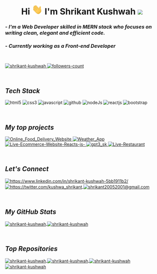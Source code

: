 <!----------------------------------- Heading Section ------------------------------------>
<h1 align="center">
    Hi
    <img src="https://raw.githubusercontent.com/ABSphreak/ABSphreak/master/gifs/Hi.gif" width="35">
    I'm Shrikant Kushwah
    <img src="https://camo.githubusercontent.com/d3359cb00ab0b5ed8f2e1fe3fceb4fbaf3b614340f8c0db99c17b9f50b351770/68747470733a2f2f656d6f6a69732e736c61636b6d6f6a69732e636f6d2f656d6f6a69732f696d616765732f313533313834393433302f343234362f626c6f622d73756e676c61737365732e6769663f31353331383439343330" width="35">
</h1>



<!----------------------------------- About Section ------------------------------------>

<h3>
    <i>- I'm a Web Developer skilled in MERN stack who focuses on writing clean, elegant and efficient code.</i>
</h3>

<h3>
    <i>- Currently working as a Front-end Developer</i>
</h3>
<br>



<!----------------------------------- Profile View Section ------------------------------------>

<p align="left">
    <a href="https://github.com/shrikant-kushwah">
        <img src="https://komarev.com/ghpvc/?username=shrikant-kushwah&label=Profile%20views&color=0e75b6&style=flat" alt="shrikant-kushwah" />
    </a>
    <a href="https://github.com/shrikant-kushwah?tab=followers">
        <img src="https://img.shields.io/github/followers/shrikant-kushwah?label=Followers&style=social" alt="followers-count">
    </a>
</p>
<br>



<!----------------------------------- Tech Stack Section ------------------------------------>

<h2><i>Tech Stack</i></h2>
<p>
    <img src="https://img.shields.io/badge/HTML5-E34F26?style=for-the-badge&logo=html5&logoColor=white" alt="html5" />
    <img src="https://img.shields.io/badge/CSS3-1572B6?style=for-the-badge&logo=css3&logoColor=white" alt="css3" />
    <img src="https://img.shields.io/badge/JavaScript-F7DF1E?style=for-the-badge&logo=javascript&logoColor=323330" alt="javascript" />
    <img src="https://img.shields.io/badge/GitHub-100000?style=for-the-badge&logo=github&logoColor=white" alt="github" />
    <img src="https://img.shields.io/badge/NodeJs-7741C?style=for-the-badge&logo=nodeJs&logoColor=white" alt="nodeJs" />
    <img src="https://img.shields.io/badge/React-20232A?style=for-the-badge&logo=react&logoColor=61DAFB" alt="reactjs" />
    <img src="https://img.shields.io/badge/Bootstrap-563D7C?style=for-the-badge&logo=bootstrap&logoColor=white" alt="bootstrap" />
</p>
<br>



<!----------------------------------- Project Section ------------------------------------>

<h2><i>My top projects</i></h2>
<p align="left">
    <a href="https://github.com/shrikant-kushwah/Online_Food_Delivery_Website" target="blank">
        <img src="https://img.shields.io/static/v1?style=for-the-badge&message=Food Zone&color=000000&logo=Food&logoColor=FFFFFF&label=" alt="Online_Food_Delivery_Website" />
    </a>
    <a href="https://github.com/shrikant-kushwah/Weather_App" target="blank">
        <img src="https://img.shields.io/static/v1?style=for-the-badge&message=Weather App&color=1a78f4&logo=weather&logoColor=FFFFFF&label=" alt="Weather_App" />
    </a>
    <a href="https://github.com/shrikant-kushwah/Live-Ecommerce-Website-Reacts-js-" target="blank">
        <img src="https://img.shields.io/static/v1?style=for-the-badge&message=Ecommerce Website&color=FFFF00&logo=Ecommerce&logoColor=FFFFFF&label=" alt="Live-Ecommerce-Website-Reacts-js-" />
    </a>
    <a href="https://github.com/shrikant-kushwah/gpt3_sk" target="blank">
        <img src="https://img.shields.io/static/v1?style=for-the-badge&message=GPT3_SK Website&color=042c54&logo=GPT3_SK&logoColor=FFFFFF&label=" alt="gpt3_sk" />
    </a>
    <a href="https://github.com/shrikant-kushwah/Live-Restaurant" target="blank">
        <img src="https://img.shields.io/static/v1?style=for-the-badge&message=Live-Restaurant Website&color=dcca87&logo=Live-Restaurant&logoColor=FFFFFF&label=" alt="Live-Restaurant" />
    </a>
    
</p>
<br>



<!----------------------------------- Social Media Links Section ------------------------------------>

<h2><i>Let's Connect</i></h2>
<p align="left">
    <a href="https://www.linkedin.com/in/shrikant-kushwah-5bb1911b2/">
        <img align="center" src="https://img.shields.io/badge/LinkedIn-0077B5?style=for-the-badge&logo=linkedin&logoColor=white" alt="https://www.linkedin.com/in/shrikant-kushwah-5bb1911b2/" />
    </a>
    <a href="https://twitter.com/kushwa_shrikant">
        <img align="center" src="https://img.shields.io/badge/Twitter-1DA1F2?style=for-the-badge&logo=twitter&logoColor=white" alt="https://twitter.com/kushwa_shrikant" />
    </a>
    <a title="shrikant20052001@gmail.com" href="mailto:shrikant20052001@gmail.com">
        <img align="center" src="https://img.shields.io/badge/Gmail-D14836?style=for-the-badge&logo=gmail&logoColor=white" alt="shrikant20052001@gmail.com" />
    </a>
    
</p>
<br>



<!----------------------------------- GitHub Stats Section ------------------------------------>

<h2><i>My GitHub Stats</i></h2>
<p>
    <a href="https://github.com/shrikant-kushwah">
   <img align="center" src="https://github-readme-stats.vercel.app/api?username=shrikant-kushwah&show_icons=true&include_all_commits=true&count_private=true&hide=issues,contribs&border_radius=0&locale=en&theme=dark" alt="shrikant-kushwah" height="139" />
    </a>
    <a href="https://github.com/shrikant-kushwah">
    <img align="center" src="https://github-readme-stats.vercel.app/api/top-langs/?username=shrikant-kushwah&layout=compact&exclude_repo=&hide=Shell&border_radius=0&theme=dark" alt="shrikant-kushwah" height="139" />
    </a>
    
</p>
<br>



<!----------------------------------- Top Repository Section ------------------------------------>

<h2><i>Top Repositories</i></h2>
<p>
    <a href="https://github.com/shrikant-kushwah/Live-Ecommerce-Website-Reacts-js-">
        <img align="center" src="https://github-readme-stats.vercel.app/api/pin/?username=shrikant-kushwah&repo=Live-Ecommerce-Website-Reacts-js-&locale=en&border_radius=0&theme=dark" alt="shrikant-kushwah"/>
    </a>
    <a href="https://github.com/shrikant-kushwah/gpt3_sk">
        <img align="center" src="https://github-readme-stats.vercel.app/api/pin/?username=shrikant-kushwah&repo=gpt3_sk&locale=en&border_radius=0&theme=dark" alt="shrikant-kushwah"/>
    </a>
    <a href="https://github.com/shrikant-kushwah/Weather_App">
        <img align="center" src="https://github-readme-stats.vercel.app/api/pin/?username=shrikant-kushwah&repo=Weather_App&locale=en&border_radius=0&theme=dark" alt="shrikant-kushwah"/>
    </a>
    <a href="https://github.com/shrikant-kushwah/Online_Food_Delivery_Website">
        <img align="center" src="https://github-readme-stats.vercel.app/api/pin/?username=shrikant-kushwah&repo=Online_Food_Delivery_Website&locale=en&border_radius=0&theme=dark" alt="shrikant-kushwah"/>
    </a>
</p>
